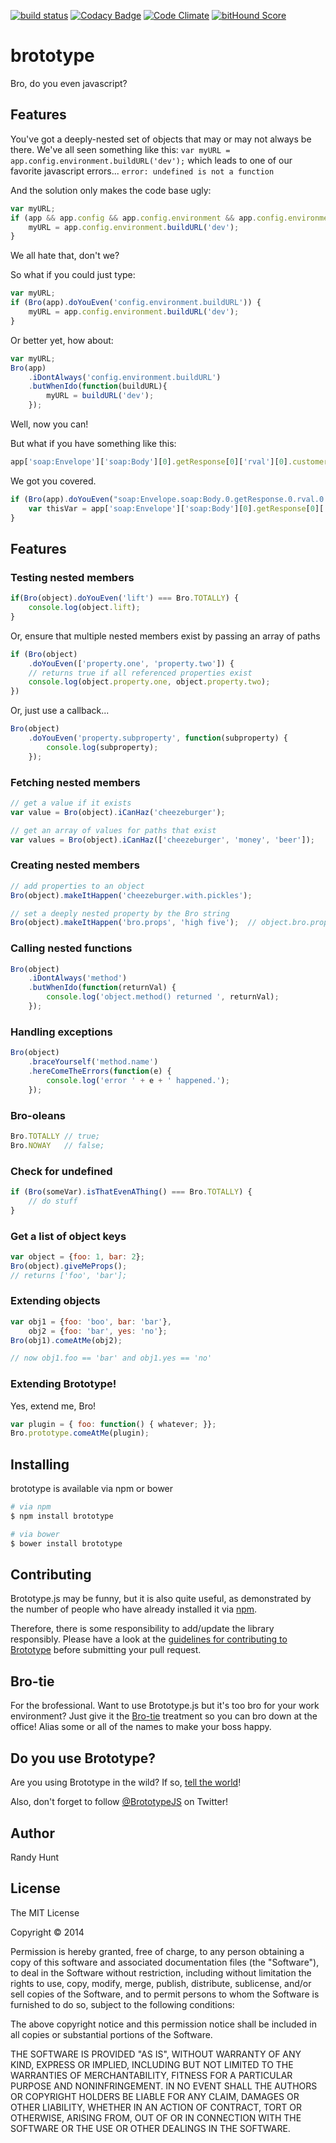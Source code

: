 [![build status][travis-image]][travis-url]
[![Codacy Badge](https://www.codacy.com/project/badge/ec7e9f08d94447188b0b5072ba3eac31)](https://www.codacy.com/app/letsgetrandy/brototype)
[![Code Climate](https://codeclimate.com/repos/555a0d98695680378e0034bd/badges/04a1db801508665091d9/gpa.svg)](https://codeclimate.com/repos/555a0d98695680378e0034bd/feed)
[![bitHound Score](https://www.bithound.io/github/letsgetrandy/brototype/badges/score.svg)](https://www.bithound.io/github/letsgetrandy/brototype)

brototype
=========

Bro, do you even javascript?

## Features

You've got a deeply-nested set of objects that may or may not always be there.
We've all seen something like this:
`var myURL = app.config.environment.buildURL('dev');`
which leads to one of our favorite javascript errors...
`error: undefined is not a function`

And the solution only makes the code base ugly:
```js
var myURL;
if (app && app.config && app.config.environment && app.config.environment.buildURL) {
    myURL = app.config.environment.buildURL('dev');
}
```

We all hate that, don't we?

So what if you could just type:
```js
var myURL;
if (Bro(app).doYouEven('config.environment.buildURL')) {
    myURL = app.config.environment.buildURL('dev');
}
```

Or better yet, how about:
```js
var myURL;
Bro(app)
    .iDontAlways('config.environment.buildURL')
    .butWhenIdo(function(buildURL){
        myURL = buildURL('dev');
    });
```

Well, now you can!

But what if you have something like this:

```js
app['soap:Envelope']['soap:Body'][0].getResponse[0]['rval'][0].customerId[0]
```

We got you covered.

```js
if (Bro(app).doYouEven("soap:Envelope.soap:Body.0.getResponse.0.rval.0.customerId.0")) {
    var thisVar = app['soap:Envelope']['soap:Body'][0].getResponse[0]['rval'][0].customerId[0];
}
```

## Features

### Testing nested members
```js
if(Bro(object).doYouEven('lift') === Bro.TOTALLY) {
    console.log(object.lift);
}
```

Or, ensure that multiple nested members exist by passing an array of paths
```js
if (Bro(object)
    .doYouEven(['property.one', 'property.two']) {
    // returns true if all referenced properties exist
    console.log(object.property.one, object.property.two);
})
```

Or, just use a callback...
```js
Bro(object)
    .doYouEven('property.subproperty', function(subproperty) {
        console.log(subproperty);
    });
```

### Fetching nested members
```js
// get a value if it exists
var value = Bro(object).iCanHaz('cheezeburger');

// get an array of values for paths that exist
var values = Bro(object).iCanHaz(['cheezeburger', 'money', 'beer']);
```

### Creating nested members
```js
// add properties to an object
Bro(object).makeItHappen('cheezeburger.with.pickles');
```

```js
// set a deeply nested property by the Bro string
Bro(object).makeItHappen('bro.props', 'high five');  // object.bro.props = 'high five'
```

### Calling nested functions
```js
Bro(object)
    .iDontAlways('method')
    .butWhenIdo(function(returnVal) {
        console.log('object.method() returned ', returnVal);
    });
```

### Handling exceptions
```js
Bro(object)
    .braceYourself('method.name')
    .hereComeTheErrors(function(e) {
        console.log('error ' + e + ' happened.');
    });
```

### Bro-oleans
```js
Bro.TOTALLY // true;
Bro.NOWAY   // false;
```

### Check for undefined
```js
if (Bro(someVar).isThatEvenAThing() === Bro.TOTALLY) {
    // do stuff
}
```

### Get a list of object keys
```js
var object = {foo: 1, bar: 2};
Bro(object).giveMeProps();
// returns ['foo', 'bar'];
```

### Extending objects
```js
var obj1 = {foo: 'boo', bar: 'bar'},
    obj2 = {foo: 'bar', yes: 'no'};
Bro(obj1).comeAtMe(obj2);

// now obj1.foo == 'bar' and obj1.yes == 'no'
```

### Extending Brototype!
Yes, extend me, Bro!

```js
var plugin = { foo: function() { whatever; }};
Bro.prototype.comeAtMe(plugin);
```


## Installing
brototype is available via npm or bower
```bash
# via npm
$ npm install brototype

# via bower
$ bower install brototype
```

## Contributing
Brototype.js may be funny, but it is also quite useful, as demonstrated by the
number of people who have already installed it via
[npm](https://www.npmjs.org/package/brototype).

Therefore, there is some responsibility to add/update the library responsibly.
Please have a look at the
[guidelines for contributing to Brototype](https://github.com/letsgetrandy/brototype/wiki/Contributing)
before submitting your pull request.


## Bro-tie
For the brofessional. Want to use Brototype.js but it's too bro for your work
environment? Just give it the [Bro-tie](http://pepperthecat.github.io/brotie/) treatment
so you can bro down at the office!
Alias some or all of the names to make your boss happy.

## Do you use Brototype?
Are you using Brototype in the wild?
If so, [tell the world](https://github.com/letsgetrandy/brototype/issues/10)!

Also, don't forget to follow [@BrototypeJS](https://twitter.com/Brototypejs) on Twitter!


## Author

Randy Hunt

## License

The MIT License

Copyright © 2014

Permission is hereby granted, free of charge, to any person obtaining a copy of this software and associated documentation files (the "Software"), to deal in the Software without restriction, including without limitation the rights to use, copy, modify, merge, publish, distribute, sublicense, and/or sell copies of the Software, and to permit persons to whom the Software is furnished to do so, subject to the following conditions:

The above copyright notice and this permission notice shall be included in all copies or substantial portions of the Software.

THE SOFTWARE IS PROVIDED "AS IS", WITHOUT WARRANTY OF ANY KIND, EXPRESS OR IMPLIED, INCLUDING BUT NOT LIMITED TO THE WARRANTIES OF MERCHANTABILITY, FITNESS FOR A PARTICULAR PURPOSE AND NONINFRINGEMENT. IN NO EVENT SHALL THE AUTHORS OR COPYRIGHT HOLDERS BE LIABLE FOR ANY CLAIM, DAMAGES OR OTHER LIABILITY, WHETHER IN AN ACTION OF CONTRACT, TORT OR OTHERWISE, ARISING FROM, OUT OF OR IN CONNECTION WITH THE SOFTWARE OR THE USE OR OTHER DEALINGS IN THE SOFTWARE.


[travis-image]: https://img.shields.io/travis/letsgetrandy/brototype/master.svg?style=flat-square
[travis-url]: https://travis-ci.org/letsgetrandy/brototype
